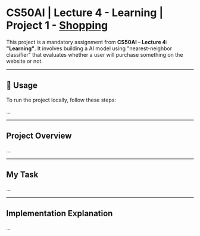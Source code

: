 # CS50AI | Lecture 4 - Learning | Project 1 - [Shopping](https://cs50.harvard.edu/ai/2024/projects/4/shopping/)

This project is a mandatory assignment from **CS50AI – Lecture 4: "Learning"**. It involves building a AI model using "nearest-neighbor classifier" that evaluates whether a user will purchase something on the website or not.

---

## 📌 Usage

To run the project locally, follow these steps:

...

---

## Project Overview

...

---

## My Task

...

---

## Implementation Explanation

...